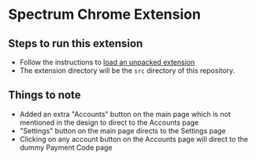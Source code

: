 # Spectrum Chrome Extension

## Steps to run this extension
- Follow the instructions to [load an unpacked extension](https://developer.chrome.com/docs/extensions/mv3/getstarted/#unpacked)
- The extension directory will be the `src` directory of this repository.

## Things to note
- Added an extra "Accounts" button on the main page which is not mentioned in 
  the design to direct to the Accounts page
- "Settings" button on the main page directs to the Settings page
- Clicking on any account button on the Accounts page will direct to the dummy
  Payment Code page
